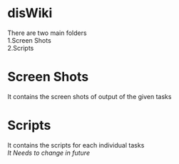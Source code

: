 # disWiki

There are two main folders</br>
1.Screen Shots</br>
2.Scripts

# Screen Shots
It contains the screen shots of output of the given tasks

# Scripts 
It contains the scripts for each individual tasks</br>
*It Needs to change in future*
